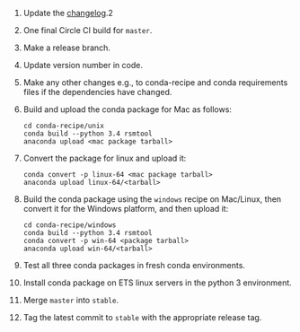 1. Update the [changelog](CHANGELOG.md).2
2. One final Circle CI build for `master`.
3. Make a release branch.
4. Update version number in code.
5. Make any other changes e.g., to conda-recipe and conda requirements files if the dependencies have changed.
6. Build and upload the conda package for Mac as follows:

    ```
    cd conda-recipe/unix
    conda build --python 3.4 rsmtool
    anaconda upload <mac package tarball>
    ```

7. Convert the package for linux and upload it:

    ```
    conda convert -p linux-64 <mac package tarball>
    anaconda upload linux-64/<tarball>
    ```

8.  Build the conda package using the `windows` recipe on Mac/Linux, then convert it for the Windows platform, and then upload it:

    ```
    cd conda-recipe/windows
    conda build --python 3.4 rsmtool
    conda convert -p win-64 <package tarball>
    anaconda upload win-64/<tarball>
    ```

9. Test all three conda packages in fresh conda environments.
10. Install conda package on ETS linux servers in the python 3 environment.
11. Merge `master` into `stable`. 
12. Tag the latest commit to `stable` with the appropriate release tag.

